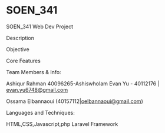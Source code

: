 # SOEN_341
SOEN_341 Web Dev Project


Description


Objective


Core Features


Team Members & Info:

Ashiqur Rahman 40096265-AshiswhoIam
Evan Yu - 40112176 | evan.yu6748@gmail.com

Ossama Elbannaoui (40157112|oelbannaoui@gmail.com)

Languages and Techniques:

HTML,CSS,Javascript,php
Laravel Framework
